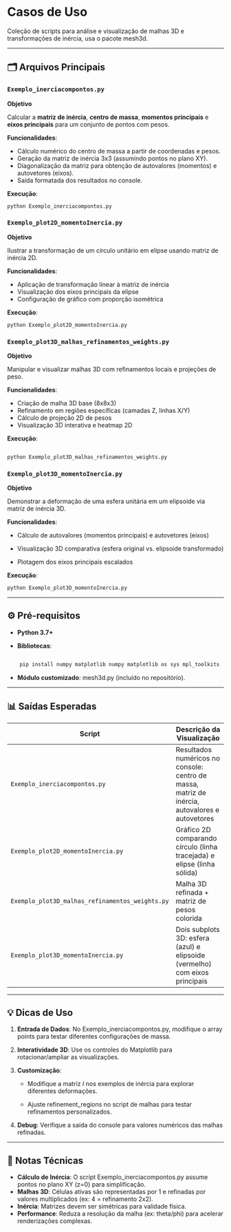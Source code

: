 # Casos de Uso

Coleção de scripts para análise e visualização de malhas 3D e transformações de inércia, usa o pacote mesh3d.

---

## 🗂 Arquivos Principais

### `Exemplo_inerciacompontos.py`

**Objetivo**  

Calcular a **matriz de inércia**, **centro de massa**, **momentos principais** e **eixos principais** para um conjunto de pontos com pesos.

**Funcionalidades**:

- Cálculo numérico do centro de massa a partir de coordenadas e pesos.
- Geração da matriz de inércia 3x3 (assumindo pontos no plano XY).
- Diagonalização da matriz para obtenção de autovalores (momentos) e autovetores (eixos).
- Saída formatada dos resultados no console.

**Execução**:

```bash
python Exemplo_inerciacompontos.py
```

### `Exemplo_plot2D_momentoInercia.py`

**Objetivo**

Ilustrar a transformação de um círculo unitário em elipse usando matriz de inércia 2D.

**Funcionalidades**:

- Aplicação de transformação linear à matriz de inércia
- Visualização dos eixos principais da elipse
- Configuração de gráfico com proporção isométrica

**Execução**:

```bash
python Exemplo_plot2D_momentoInercia.py
```

### `Exemplo_plot3D_malhas_refinamentos_weights.py`

**Objetivo**

Manipular e visualizar malhas 3D com refinamentos locais e projeções de peso.

**Funcionalidades**:

- Criação de malha 3D base (8x8x3)
- Refinamento em regiões específicas (camadas Z, linhas X/Y)
- Cálculo de projeção 2D de pesos
- Visualização 3D interativa e heatmap 2D

**Execução**:

```bash

python Exemplo_plot3D_malhas_refinamentos_weights.py
```

### `Exemplo_plot3D_momentoInercia.py`

**Objetivo**

Demonstrar a deformação de uma esfera unitária em um elipsoide via matriz de inércia 3D.

**Funcionalidades**:

- Cálculo de autovalores (momentos principais) e autovetores (eixos)

- Visualização 3D comparativa (esfera original vs. elipsoide transformado)

- Plotagem dos eixos principais escalados

**Execução**:

```bash
python Exemplo_plot3D_momentoInercia.py
```

---

## ⚙️ Pré-requisitos

- **Python 3.7+**

- **Bibliotecas**:

```bash

    pip install numpy matplotlib numpy matplotlib os sys mpl_toolkits
```

- **Módulo customizado**: mesh3d.py (incluído no repositório).

---

## 📊 Saídas Esperadas

| Script | Descrição da Visualização |
|--------|---------------------------|
| `Exemplo_inerciacompontos.py`      | Resultados numéricos no console: centro de massa, matriz de inércia, autovalores e autovetores|
| `Exemplo_plot2D_momentoInercia.py` | Gráfico 2D comparando círculo (linha tracejada) e elipse (linha sólida) |
| `Exemplo_plot3D_malhas_refinamentos_weights.py` | Malha 3D refinada + matriz de pesos colorida |
| `Exemplo_plot3D_momentoInercia.py` | Dois subplots 3D: esfera (azul) e elipsoide (vermelho) com eixos principais |

---

## 💡 Dicas de Uso

1. **Entrada de Dados**: No Exemplo_inerciacompontos.py, modifique o array points para testar diferentes configurações de massa.
2. **Interatividade 3D**: Use os controles do Matplotlib para rotacionar/ampliar as visualizações.
3. **Customização**:

    - Modifique a matriz *I* nos exemplos de inércia para explorar diferentes deformações.

    - Ajuste refinement_regions no script de malhas para testar refinamentos personalizados.

4. **Debug**: Verifique a saída do console para valores numéricos das malhas refinadas.

---

## 📄 Notas Técnicas

- **Cálculo de Inércia**: O script Exemplo_inerciacompontos.py assume pontos no plano XY (z=0) para simplificação.
- **Malhas 3D**: Células ativas são representadas por 1 e refinadas por valores multiplicados (ex: 4 = refinamento 2x2).
- **Inércia**: Matrizes devem ser simétricas para validade física.
- **Performance**: Reduza a resolução da malha (ex: theta/phi) para acelerar renderizações complexas.